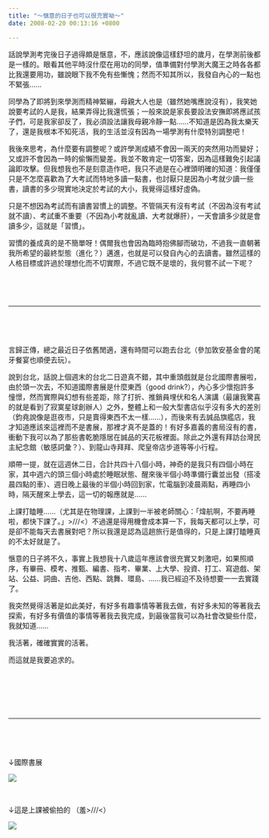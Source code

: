 ```yaml
---
title: "～愜意的日子也可以很充實呦～"
date: 2008-02-20 00:13:16 +0800

---
```



話說學測考完後日子過得頗是愜意，不，應該說像這樣舒坦的歲月，在學測前後都是一樣的。眼看其他平時沒什麼在用功的同學，值準備對付學測大魔王之時各各都比我還要用功，雖說眼下我不免有些慚愧；然而不知其所以，我發自內心的一點也不緊張......



同學為了即將到來學測而精神緊繃，母親大人也是（雖然她嘴應說沒有），我笑她說要考試的人是我，結果弄得比我還慌張；一般來說是家長要設法安撫即將應試孩子們，可是我家卻反了，我必須設法讓我母親冷靜一點......不知道是因為我太樂天了，還是我根本不知死活，我的生活並沒有因為一場學測有什麼特別調整吧！



我後來思考，為什麼要有調整呢？或許學測成績不會因一兩天的突然用功而變好；又或許不會因為一時的偷懶而變差。我並不敢肯定一切答案，因為這樣難免引起議論即攻擊。但我想我也不是刻意造作吧，我只不過是在心裡頭明確的知道：我僅僅只是不怎麼喜歡為了大考試而特地多讀一點書，也討厭只是因為小考就少讀一些書，讀書的多少現實地決定於考試的大小，我覺得這樣好虛偽。



只是不想因為考試而有讀書習慣上的調整。不管隔天有沒有考試（不因為沒有考試就不讀）、考試重不重要（不因為小考就亂讀、大考就爆肝），一天會讀多少就是會讀多少，這就是「習慣」。



習慣的養成真的是不簡單呀！偶爾我也會因為臨時抱佛腳而破功，不過我一直朝著我所希望的最終型態（進化？）邁進，也就是可以發自內心的去讀書。雖然這樣的人格目標或許過於理想化而不切實際，不過它既不是壞的，我何嘗不試一下呢？



 



 



---



 



 



言歸正傳，總之最近日子依舊閒適，還有時間可以跑去台北（參加敦安基金會的尾牙餐宴也順便去玩）。



說到台北，話說上個週末的台北二日遊真不錯，其中重頭戲就是台北國際書展啦，由於頭一次去，不知道國際書展是什麼東西（good drink?），內心多少懷抱許多憧憬，然而實際與幻想有些差距，除了打折、推銷員埋伏和名人演講（最讓我驚喜的就是看到了寂寞星球創辦人）之外，整體上和一般大型書店似乎沒有多大的差別（鈞堯說像是逛夜市，只是賣得東西不太一樣......），而後來有去誠品旗艦店，我才知道應該來這裡而不是書展，那裡才真不是蓋的！有好多嘉義的書局沒有的書，衝動下我可以為了那些書乾脆隱居在誠品的天花板裡面。除此之外還有拜訪台灣民主紀念館（敏感詞彙？）、到龍山寺拜拜、爬皇帝店步道等等小行程。



順帶一提，就在這週休二日，合計共四十八個小時，神奇的是我只有四個小時在家，其中週六的頭三個小時處於睡眠狀態、醒來後半個小時準備行囊並出發（搭凌晨四點的車）、週日晚上最後的半個小時回到家，忙電腦到凌晨兩點，再睡四小時，隔天醒來上學去，這一切的報應就是......



上課打瞌睡......（尤其是在物理課，上課到一半被老師關心：「煒航啊，不要再睡啦，都快下課了。」&gt;///&lt;）不過還是得用機會成本算一下，我每天都可以上學，可是卻不能每天去書展對吧？所以我還是認為這趟旅行是值得的，只是上課打瞌睡真的不太好就是了。



愜意的日子將不久，事實上我想我十八歲這年應該會很充實又刺激吧，如果照順序，有畢冊、模考、推甄、編書、指考、畢業、上大學、投資、打工、寫遊戲、架站、公益、詞曲、吉他、西點、跳舞、環島、......我已經迫不及待想要一一去實踐了。



我突然覺得活著是如此美好，有好多有趣事情等著我去做，有好多未知的等著我去探索，有好多有價值的事情等著我去我完成，到最後當我可以為社會改變些什麼，我就知道......



我活著，確確實實的活著。



而這就是我要追求的。



 



 



&nbsp;





---





&nbsp;



&nbsp;



↓國際書展


![](/images/slum-area/185_6.jpg)


 



↓這是上課被偷拍的 （羞&gt;///&lt;）



![](/images/slum-area/186_0.jpg)<br />


